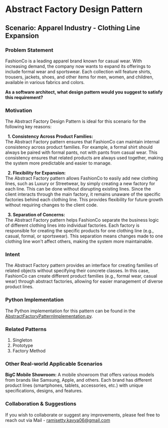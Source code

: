 # Abstract Factory Design Pattern

## Scenario: Apparel Industry - Clothing Line Expansion

### Problem Statement
FashionCo is a leading apparel brand known for casual wear. With increasing demand, the company now wants to expand its offerings to include formal wear and sportswear. Each collection will feature shirts, trousers, jackets, shoes, and other items for men, women, and children, available in various fabrics and colors. <br>

**As a software architect, what design pattern would you suggest to satisfy this requirement?**

### Motivation

The Abstract Factory Design Pattern is ideal for this scenario for the following key reasons:<br>

&nbsp; **1. Consistency Across Product Families:** <br>
The Abstract Factory pattern ensures that FashionCo can maintain internal consistency across product families. For example, a formal shirt should always be paired with formal pants, not with pants from casual wear. This consistency ensures that related products are always used together, making the system more predictable and easier to manage. <br>

&nbsp; **2. Flexibility for Expansion:**  <br>
The Abstract Factory pattern allows FashionCo to easily add new clothing lines, such as Luxury or Streetwear, by simply creating a new factory for each line. This can be done without disrupting existing lines. Since the client interacts through the main factory, it remains unaware of the specific factories behind each clothing line. This provides flexibility for future growth without requiring changes to the client code. <br>

&nbsp; **3. Separation of Concerns:** <br>
The Abstract Factory pattern helps FashionCo separate the business logic of different clothing lines into individual factories. Each factory is responsible for creating the specific products for one clothing line (e.g., casual, formal, or sportswear). This separation means changes made to one clothing line won't affect  others, making the system more maintainable.<br>

### Intent
The Abstract Factory pattern provides an interface for creating families of related objects without specifying their concrete classes. In this case, FashionCo can create different product families (e.g., formal wear, casual wear) through abstract factories, allowing for easier management of diverse product lines.

### Python Implementation
The Python implementation for this pattern can be found in the [AbstractFactoryPatternImplementation.py](https://github.com/kavya6697/DesignPatternsNotes/blob/f2d8b3729f9ae3c49a74a63e7c66d5617e7a6ff8/Creational%20Design%20Patterns/AbstractFactoryPatternImplementation.py).

### Related Patterns
1. Singleton <br>
2. Prototype <br>
3. Factory Method <br>

### Other Real-world Applicable Scenarios

**BigC Mobile Showroom:** A mobile showroom that offers various models from brands like Samsung, Apple, and others. Each brand has different product lines (smartphones, tablets, accessories, etc.) with unique specifications, designs, and features. <br>

### Collaboration & Suggestions 
If you wish to collaborate or suggest any improvements, please feel free to reach out via Mail - ramisetty.kavya06@gmail.com
